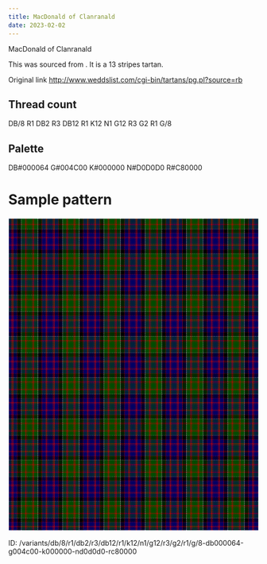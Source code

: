```yaml
---
title: MacDonald of Clanranald
date: 2023-02-02
---
```

MacDonald of Clanranald

This was sourced from <no value>.  It is a 13 stripes tartan.

Original link http://www.weddslist.com/cgi-bin/tartans/pg.pl?source=rb

## Thread count
DB/8 R1 DB2 R3 DB12 R1 K12 N1 G12 R3 G2 R1 G/8

## Palette
DB#000064 G#004C00 K#000000 N#D0D0D0 R#C80000

# Sample pattern

![Tartan detail](tartan.png "DB/8 R1 DB2 R3 DB12 R1 K12 N1 G12 R3 G2 R1 G/8 tartan")

ID: /variants/db/8/r1/db2/r3/db12/r1/k12/n1/g12/r3/g2/r1/g/8-db000064-g004c00-k000000-nd0d0d0-rc80000